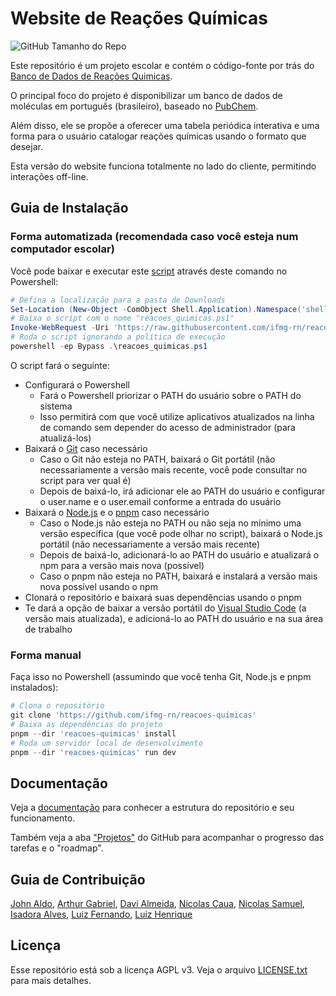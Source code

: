# Website de Reações Químicas

![GitHub Tamanho do Repo](https://img.shields.io/github/repo-size/ifmg-rn/reacoes-quimicas?label=Tamanho%20do%20Repo&style=flat)

Este repositório é um projeto escolar e contém o código-fonte por trás do [Banco de Dados de Reações Quimicas](https://ifmg-rn.github.io/reacoes-quimicas).

O principal foco do projeto é disponibilizar um banco de dados de moléculas em português (brasileiro), baseado no [PubChem](https://pubchem.ncbi.nlm.nih.gov/).

Além disso, ele se propõe a oferecer uma tabela periódica interativa e uma forma para o usuário catalogar reações químicas usando o formato que desejar.

Esta versão do website funciona totalmente no lado do cliente, permitindo interações off-line.

## Guia de Instalação

### Forma automatizada (recomendada caso você esteja num computador escolar)

Você pode baixar e executar este [script](setup_helper.ps1) através deste comando no Powershell:

```powershell
# Defina a localização para a pasta de Downloads
Set-Location (New-Object -ComObject Shell.Application).Namespace('shell:Downloads').Self.Path
# Baixa o script com o nome "reacoes_quimicas.ps1"
Invoke-WebRequest -Uri 'https://raw.githubusercontent.com/ifmg-rn/reacoes-quimicas/refs/heads/main/setup_helper.ps1' -OutFile reacoes_quimicas.ps1
# Roda o script ignorando a política de execução
powershell -ep Bypass .\reacoes_quimicas.ps1
```

O script fará o seguinte:

- Configurará o Powershell
  - Fará o Powershell priorizar o PATH do usuário sobre o PATH do sistema
  - Isso permitirá com que você utilize aplicativos atualizados na linha de comando sem depender do acesso de administrador (para atualizá-los)
- Baixará o [Git](https://git-scm.com/) caso necessário
  - Caso o Git não esteja no PATH, baixará o Git portátil (não necessariamente a versão mais recente, você pode consultar no script para ver qual é)
  - Depois de baixá-lo, irá adicionar ele ao PATH do usuário e configurar o user.name e o user.email conforme a entrada do usuário
- Baixará o [Node.js](https://nodejs.org/) e o [pnpm](https://pnpm.io/) caso necessário
  - Caso o Node.js não esteja no PATH ou não seja no mínimo uma versão específica (que você pode olhar no script), baixará o Node.js portátil (não necessariamente a versão mais recente)
  - Depois de baixá-lo, adicionará-lo ao PATH do usuário e atualizará o npm para a versão mais nova (possível)
  - Caso o pnpm não esteja no PATH, baixará e instalará a versão mais nova possível usando o npm
- Clonará o repositório e baixará suas dependências usando o pnpm
- Te dará a opção de baixar a versão portátil do [Visual Studio Code](https://code.visualstudio.com/) (a versão mais atualizada), e adicioná-lo ao PATH do usuário e na sua área de trabalho

### Forma manual

Faça isso no Powershell (assumindo que você tenha Git, Node.js e pnpm instalados):

```powershell
# Clona o repositório
git clone 'https://github.com/ifmg-rn/reacoes-quimicas'
# Baixa as dependências do projeto
pnpm --dir 'reacoes-quimicas' install
# Roda um servidor local de desenvolvimento
pnpm --dir 'reacoes-quimicas' run dev
```

## Documentação

Veja a [documentação](docs/README.md) para conhecer a estrutura do repositório e seu funcionamento.

Também veja a aba ["Projetos"](https://github.com/users/ifmg-rn/projects/1) do GitHub para acompanhar o progresso das tarefas e o "roadmap".

## Guia de Contribuição
[John Aldo](https://github.com/ifmg-rn), [Arthur Gabriel](https://github.com/calmecalabreso), [Davi Almeida](https://github.com/davialmeida02), [Nicolas Caua](https://github.com/Nilas09), [Nicolas Samuel](https://github.com/0focomaisansiedade), [Isadora Alves](HTTPS://github.com/doraaventura), [Luiz Fernando](https://github.com/soqueroentrar), [Luiz Henrique](https://github.com/FravioMatuto)

## Licença

Esse repositório está sob a licença AGPL v3. Veja o arquivo [LICENSE.txt](LICENSE.txt) para mais detalhes.
